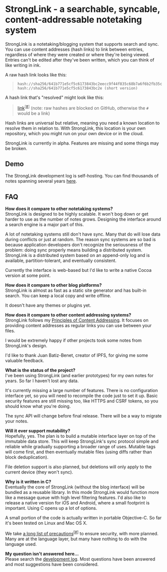 StrongLink - a searchable, syncable, content-addressable notetaking system
==========================================================================

StrongLink is a notetaking/blogging system that supports search and sync. You can use content addresses (hash links) to link between entries, regardless of where they were created or where they're being viewed. Entries can't be edited after they've been written, which you can think of like writing in ink.

A raw hash link looks like this:

>     hash://sha256/641b771e5cf5c6173843bc2eecc9f44f835c68b7a6f6b2fb35c60ed88af17928
>     hash://sha256/641b771e5cf5c6173843bc2e (short version)

A hash link that's "resolved" might look like this:

> [link](http://notes.bentrask.com/?q=hash://sha256/641b771e5cf5c6173843bc2eecc9f44f835c68b7a6f6b2fb35c60ed88af17928)<sup>\[[#](hash://sha256/641b771e5cf5c6173843bc2eecc9f44f835c68b7a6f6b2fb35c60ed88af17928)\]</sup> (note: raw hashes are blocked on GitHub, otherwise the `#` would be a link)

Hash links are universal but relative, meaning you need a known location to resolve them in relation to. With StrongLink, this location is your own repository, which you might run on your own device or in the cloud.

StrongLink is currently in alpha. Features are missing and some things may be broken.

Demo
----

The StrongLink development log is self-hosting. You can find thousands of notes spanning several years [here](http://notes.bentrask.com/).

FAQ
---

**How does it compare to other notetaking systems?**  
StrongLink is designed to be highly scalable. It won't bog down or get harder to use as the number of notes grows. Designing the interface around a search engine is a major part of this.

A lot of notetaking systems still don't have sync. Many that do will lose data during conflicts or just at random. The reason sync systems are so bad is because application developers don't recognize the seriousness of the problem: doing sync properly means building a distributed system. StrongLink is a distributed system based on an append-only log and is available, partition-tolerant, and eventually consistent.

Currently the interface is web-based but I'd like to write a native Cocoa version at some point.

**How does it compare to other blog platforms?**  
StrongLink is almost as fast as a static site generator and has built-in search. You can keep a local copy and write offline.

It doesn't have any themes or plugins yet.

**How does it compare to other content addressing systems?**  
StrongLink follows my [Principles of Content Addressing](http://bentrask.com/notes/content-addressing.html). It focuses on providing content addresses as regular links you can use between your files.

I would be extremely happy if other projects took some notes from StrongLink's design.

I'd like to thank Juan Batiz-Benet, creator of IPFS, for giving me some valuable feedback.

**What is the status of the project?**  
I've been using StrongLink (and earlier prototypes) for my own notes for years. So far I haven't lost any data.

It's currently missing a large number of features. There is no configuration interface yet, so you will need to recompile the code just to set it up. Basic security features are still missing too, like HTTPS and CSRF tokens, so you should know what you're doing.

The sync API will change before final release. There will be a way to migrate your notes.

**Will it ever support mutability?**  
Hopefully, yes. The plan is to build a mutable interface layer on top of the immutable data store. This will keep StrongLink's sync protocol simple and reliable while gradually supporting a broader range of uses. Mutable tags will come first, and then eventually mutable files (using diffs rather than block deduplication).

File deletion support is also planned, but deletions will only apply to the current device (they won't sync).

**Why is it written in C?**  
Eventually the core of StrongLink (without the blog interface) will be bundled as a reusable library. In this mode StrongLink would function more like a message queue with high level filtering features. I'd also like to release a native version for iOS and Android, where a small footprint is important. Using C opens up a lot of options.

A small portion of the code is actually written in portable Objective-C. So far it's been tested on Linux and Mac OS X.

We take [a long list of precautions](http://notes.bentrask.com/?q=hash://sha256/b5cfd43def108b74b5bb5da3ae92613fc27624811df8a6d1aea7ff558e8bc934)<sup>\[[#](hash://sha256/b5cfd43def108b74b5bb5da3ae92613fc27624811df8a6d1aea7ff558e8bc934)\]</sup> to ensure security, with more planned. Many are at the language layer, but many have nothing to do with the language used.

**My question isn't answered here...**  
Please search the [development log](http://notes.bentrask.com/). Most questions have been answered and most suggestions have been considered.


